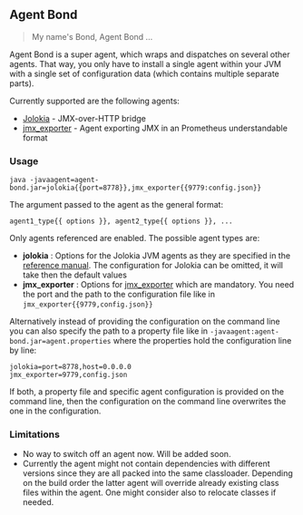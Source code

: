 ## Agent Bond

> My name's Bond, Agent Bond ...

Agent Bond is a super agent, which wraps and dispatches on several
other agents. That way, you only have to install a single agent within
your JVM with a single set of configuration data (which contains
multiple separate parts). 

Currently supported are the following agents:

* [Jolokia](https://github.com/rhuss/jolokia) - JMX-over-HTTP bridge
* [jmx_exporter](https://github.com/prometheus/jmx_exporter) - Agent
exporting JMX in an Prometheus understandable format

### Usage

```
java -javaagent=agent-bond.jar=jolokia{{port=8778}},jmx_exporter{{9779:config.json}}
```

The argument passed to the agent as the general format: 

```
agent1_type{{ options }}, agent2_type{{ options }}, ... 
```

Only agents referenced are enabled. The possible agent types are:

* **jolokia** : Options for the Jolokia JVM agents as they are specified in the 
  [reference manual](https://jolokia.org/reference/html/agents.html#jvm-agent). 
  The configuration for Jolokia can be omitted, it will take then the default values
* **jmx_exporter** : Options for [jmx_exporter](https://github.com/prometheus/jmx_exporter) which are mandatory. 
  You need the port and the path to the configuration file like in `jmx_exporter{{9779,config.json}}` 
 
Alternatively instead of providing the configuration on the command line you can also specify the path to 
a property file like in `-javaagent:agent-bond.jar=agent.properties` where the properties hold the configuration
line by line:

```
jolokia=port=8778,host=0.0.0.0
jmx_exporter=9779,config.json
```

If both, a property file and specific agent configuration is provided on the command line, then the configuration 
on the command line overwrites the one in the configuration.

### Limitations

* No way to switch off an agent now. Will be added soon.
* Currently the agent might not contain dependencies with different versions since 
  they are all packed into the same classloader. Depending on the build order the latter 
  agent will override already existing class files within the agent. One might consider also to 
  relocate classes if needed. 
